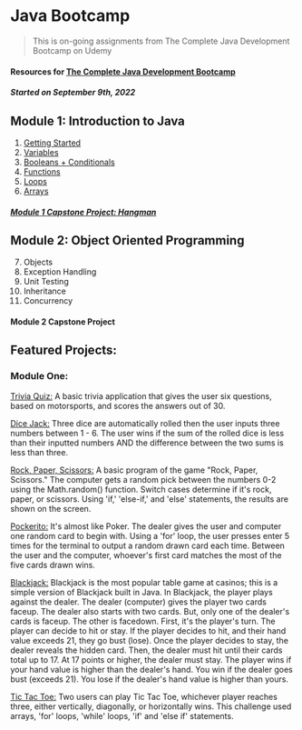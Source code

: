 # Java Bootcamp 
> This is on-going assignments from The Complete Java Development Bootcamp on Udemy
#### Resources for [The Complete Java Development Bootcamp](https://www.udemy.com/course/the-complete-java-development-bootcamp/?referralCode=F009B320F76ADA844248)
##### Started on September 9th, 2022

## **Module 1: Introduction to Java**
1. [Getting Started](https://github.com/whiteheadbria/java-bootcamp/tree/main/Module%201%20-%20Introduction%20to%20Java/1.%20Getting%20Started)
2. [Variables](https://github.com/whiteheadbria/java-bootcamp/tree/main/Module%201%20-%20Introduction%20to%20Java/2.%20Variables)
3. [Booleans + Conditionals](https://github.com/whiteheadbria/java-bootcamp/tree/main/Module%201%20-%20Introduction%20to%20Java/3.%20Booleans%20and%20Conditionals)
4. [Functions](https://github.com/whiteheadbria/java-bootcamp/tree/main/Module%201%20-%20Introduction%20to%20Java/4.%20Functions)
5. [Loops](https://github.com/whiteheadbria/java-bootcamp/tree/main/Module%201%20-%20Introduction%20to%20Java/5.%20Loops)
6. [Arrays](https://github.com/whiteheadbria/java-bootcamp/tree/main/Module%201%20-%20Introduction%20to%20Java/6.%20Arrays)
##### [Module 1 Capstone Project: Hangman](https://github.com/whiteheadbria/java-bootcamp/tree/main/Module%201%20-%20Introduction%20to%20Java/Capstone%20Project/hangman) 

## **Module 2: Object Oriented Programming**
7. Objects
8. Exception Handling
9. Unit Testing
10. Inheritance
11. Concurrency
#### Module 2 Capstone Project


 ## Featured Projects:

### Module One: 

[Trivia Quiz:](https://github.com/whiteheadbria/java-bootcamp/blob/main/Module%201%20-%20Introduction%20to%20Java/3.%20Booleans%20and%20Conditionals/Challenge%203/Quiz.java) A basic trivia application that gives the user six questions, based on motorsports, and scores the answers out of 30. 

[Dice Jack:](https://github.com/whiteheadbria/java-bootcamp/blob/main/Module%201%20-%20Introduction%20to%20Java/4.%20Functions/Section%204/DiceJack.java) Three dice are automatically rolled then the user inputs three numbers between 1 - 6. The user wins if the sum of the rolled dice is less than their inputted numbers AND the difference between the two sums is less than three. 

[Rock, Paper, Scissors:](https://github.com/whiteheadbria/java-bootcamp/blob/main/Module%201%20-%20Introduction%20to%20Java/4.%20Functions/Challenge%204/RockPaperScissors.java) A basic program of the game "Rock, Paper, Scissors." The computer gets a random pick between the numbers 0-2 using the Math.random() function. Switch cases determine if it's rock, paper, or scissors. Using 'if,' 'else-if,' and 'else' statements, the results are shown on the screen. 

[Pockerito:](https://github.com/whiteheadbria/java-bootcamp/tree/main/Module%201%20-%20Introduction%20to%20Java/5.%20Loops/Pokerito) It's almost like Poker. The dealer gives the user and computer one random card to begin with. Using a 'for' loop, the user presses enter 5 times for the terminal to output a random drawn card each time. Between the user and the computer, whoever's first card matches the most of the five cards drawn wins. 

[Blackjack:](https://github.com/whiteheadbria/java-bootcamp/tree/main/Module%201%20-%20Introduction%20to%20Java/5.%20Loops/Challenge) Blackjack is the most popular table game at casinos; this is a simple version of Blackjack built in Java. In Blackjack, the player plays against the dealer. The dealer (computer) gives the player two cards faceup. The dealer also starts with two cards. But, only one of the dealer's cards is faceup. The other is facedown. First, it's the player's turn. The player can decide to hit or stay. 
If the player decides to hit, and their hand value exceeds 21, they go bust (lose). Once the player decides to stay, the dealer reveals the hidden card. Then, the dealer must hit until their cards total up to 17. At 17 points or higher, the dealer must stay. The player wins if your hand value is higher than the dealer's hand. You win if the dealer goes bust (exceeds 21). You lose if the dealer's hand value is higher than yours.

[Tic Tac Toe:](https://github.com/whiteheadbria/java-bootcamp/tree/main/Module%201%20-%20Introduction%20to%20Java/6.%20Arrays/Challenge%206) Two users can play Tic Tac Toe, whichever player reaches three, either vertically, diagonally, or horizontally wins. This challenge used arrays, 'for' loops, 'while' loops, 'if' and 'else if' statements.
